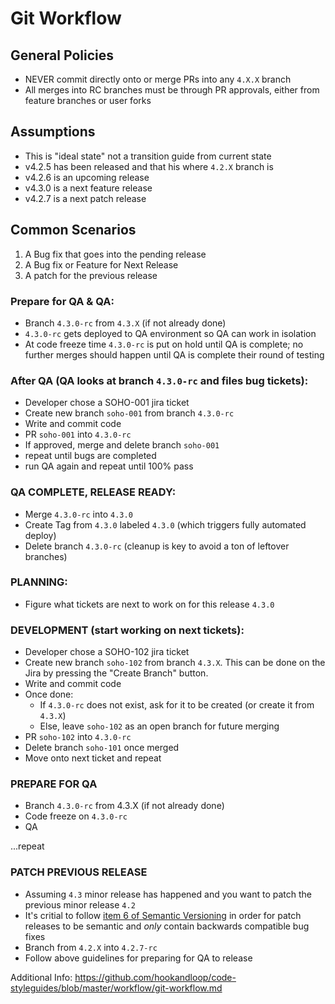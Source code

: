 
# Git Workflow

## General Policies
- NEVER commit directly onto or merge PRs into any `4.X.X` branch
- All merges into RC branches must be through PR approvals, either from feature branches or user forks

## Assumptions
- This is "ideal state" not a transition guide from current state
- v4.2.5 has been released and that his where `4.2.X` branch is
- v4.2.6 is an upcoming release
- v4.3.0 is a next feature release
- v4.2.7 is a next patch release

## Common Scenarios

1. A Bug fix that goes into the pending release
2. A Bug fix or Feature for Next Release
3. A patch for the previous release

### Prepare for QA & QA:
- Branch `4.3.0-rc` from `4.3.X` (if not already done)
- `4.3.0-rc` gets deployed to QA environment so QA can work in isolation
- At code freeze time `4.3.0-rc` is put on hold until QA is complete; no further merges should happen until QA is complete their round of testing

### After QA (QA looks at branch `4.3.0-rc` and files bug tickets):
- Developer chose a SOHO-001 jira ticket
- Create new branch `soho-001` from branch `4.3.0-rc`
- Write and commit code
- PR `soho-001` into `4.3.0-rc`
- If approved, merge and delete branch `soho-001`
- repeat until bugs are completed
- run QA again and repeat until 100% pass

### QA COMPLETE, RELEASE READY:
- Merge `4.3.0-rc` into `4.3.0`
- Create Tag from `4.3.0` labeled `4.3.0` (which triggers fully automated deploy)
- Delete branch `4.3.0-rc` (cleanup is key to avoid a ton of leftover branches)

### PLANNING:
- Figure what tickets are next to work on for this release `4.3.0`

### DEVELOPMENT (start working on next tickets):
- Developer chose a SOHO-102 jira ticket
- Create new branch `soho-102` from branch `4.3.X`. This can be done on the Jira by pressing the "Create Branch" button.
- Write and commit code
- Once done:
  - If `4.3.0-rc` does not exist, ask for it to be created (or create it from `4.3.X`)
  - Else, leave `soho-102` as an open branch for future merging
- PR `soho-102` into `4.3.0-rc`
- Delete branch `soho-101` once merged
- Move onto next ticket and repeat

### PREPARE FOR QA
- Branch `4.3.0-rc` from 4.3.X (if not already done)
- Code freeze on `4.3.0-rc`
- QA

...repeat

### PATCH PREVIOUS RELEASE
- Assuming `4.3` minor release has happened and you want to patch the previous minor release `4.2`
- It's critial to follow [item 6 of Semantic Versioning](http://semver.org/#spec-item-6) in order for patch releases to be semantic and _only_ contain backwards compatible bug fixes
- Branch from `4.2.X` into `4.2.7-rc`
- Follow above guidelines for preparing for QA to release

Additional Info:
https://github.com/hookandloop/code-styleguides/blob/master/workflow/git-workflow.md
